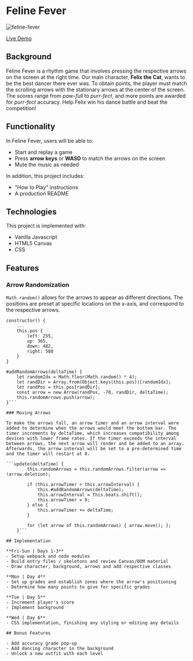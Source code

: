 # Feline Fever

![feline-fever](https://user-images.githubusercontent.com/78716708/146590673-43d2a656-aea9-4548-b13c-957e30c70eda.gif)

[Live Demo](https://subinc1633.github.io/feline-fever/)

## Background

Feline Fever is a rhythm game that involves pressing the respective arrows on the screen at the right time. Our main character, **Felix the Cat**, wants to be the best dancer there ever was. To obtain points, the player must match the scrolling arrows with the stationary arrows at the center of the screen. The scores range from *paw-full* to *purr-fect*, and more points are awarded for *purr-fect* accuracy. Help Felix win his dance battle and beat the competition!

## Functionality

In Feline Fever, users will be able to:

- Start and replay a game
- Press **arrow keys** or **WASD** to match the arrows on the screen
- Mute the music as needed

In addition, this project includes:

- "How to Play" instructions
- A production README

## Technologies

This project is implemented with:

- Vanilla Javascript
- HTML5 Canvas
- CSS

## Features

### Arrow Randomization

`Math.random()` allows for the arrows to appear as different directions. The positions are preset at specific locations on the x-axis, and correspond to the respective arrows.

```
constructor() {
    ...
    this.pos {
        left: 255,
        up: 365,
        down: 482,
        right: 588
    }
}

#addRandomArrows(deltaTime) {
    let randomIdx = Math.floor(Math.random() * 4);
    let randDir = Array.from(Object.keys(this.pos))[randomIdx];
    let randPos = this.pos[randDir];
    const arrow = new Arrow(randPos, -70, randDir, deltaTime);
    this.randomArrows.push(arrow);
}```

### Moving Arrows

To make the arrows fall, an arrow timer and an arrow interval were added to determine when the arrows would meet the bottom bar. The timer increments by deltaTime, which increases compatibility among devices with lower frame rates. If the timer exceeds the interval between arrows, the next arrow will render and be added to an array. Afterwards, the arrow interval will be set to a pre-determined time and the timer will restart at 0.

```update(deltaTime) {
        this.randomArrows = this.randomArrows.filter(arrow => !arrow.deletion);

        if (this.arrowTimer > this.arrowInterval) {
            this.#addRandomArrows(deltaTime);
            this.arrowInterval = this.beats.shift();
            this.arrowTimer = 0;
        } else {
            this.arrowTimer += deltaTime;
        }

        for (let arrow of this.randomArrows) { arrow.move(); };
    }```

## Implementation

**Fri-Sun | Days 1-3**
- Setup webpack and node modules
- Build entry files / skeletons and review Canvas/DOM material
- Draw character, background, arrows and add respective classes

**Mon | Day 4**
- Set up grades and establish zones where the arrow's positioning 
- Determine how many points to give for specific grades

**Tue | Day 5**
- Increment player's score
- Implement background

**Wed | Day 6**
- CSS implementation, finishing any styling or editing any details

## Bonus Features

- Add accuracy grade pop-up
- Add dancing character in the background
- Unlock a new outfit with each level
